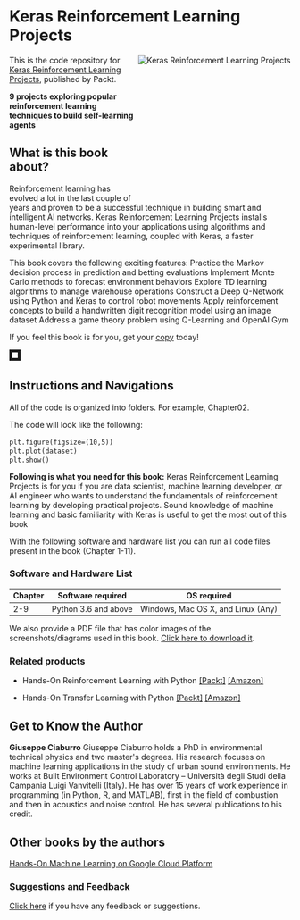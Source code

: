 # Keras Reinforcement Learning Projects

<a href="https://www.packtpub.com/big-data-and-business-intelligence/keras-reinforcement-learning-projects?utm_source=github&utm_medium=repository&utm_campaign=9781789342093 "><img src="https://d255esdrn735hr.cloudfront.net/sites/default/files/imagecache/ppv4_main_book_cover/9781789342093_.png" alt="Keras Reinforcement Learning Projects" height="256px" align="right"></a>

This is the code repository for [Keras Reinforcement Learning Projects](https://www.packtpub.com/big-data-and-business-intelligence/keras-reinforcement-learning-projects?utm_source=github&utm_medium=repository&utm_campaign=9781789342093 ), published by Packt.

**9 projects exploring popular reinforcement learning techniques to build self-learning agents**

## What is this book about?
<span class="sugar_field" id="description">Reinforcement learning has evolved a lot in the last couple of years and proven to be a successful technique in building smart and intelligent AI networks. Keras Reinforcement Learning Projects installs human-level performance into your applications using algorithms and techniques of reinforcement learning, coupled with Keras, a faster experimental library.</span>

This book covers the following exciting features:
Practice the Markov decision process in prediction and betting evaluations 
Implement Monte Carlo methods to forecast environment behaviors 
Explore TD learning algorithms to manage warehouse operations 
Construct a Deep Q-Network using Python and Keras to control robot movements 
Apply reinforcement concepts to build a handwritten digit recognition model using an image dataset 
Address a game theory problem using Q-Learning and OpenAI Gym 

If you feel this book is for you, get your [copy](https://www.amazon.com/dp/1789342090) today!

<a href="https://www.packtpub.com/?utm_source=github&utm_medium=banner&utm_campaign=GitHubBanner"><img src="https://raw.githubusercontent.com/PacktPublishing/GitHub/master/GitHub.png" 
alt="https://www.packtpub.com/" border="5" /></a>

## Instructions and Navigations
All of the code is organized into folders. For example, Chapter02.

The code will look like the following:
```
plt.figure(figsize=(10,5))
plt.plot(dataset)
plt.show()
```

**Following is what you need for this book:**
Keras Reinforcement Learning Projects is for you if you are data scientist, machine learning developer, or AI engineer who wants to understand the fundamentals of reinforcement learning by developing practical projects. Sound knowledge of machine learning and basic familiarity with Keras is useful to get the most out of this book

With the following software and hardware list you can run all code files present in the book (Chapter 1-11).
### Software and Hardware List
| Chapter | Software required | OS required |
| -------- | ------------------------------------ | ----------------------------------- |
| 2-9 | Python 3.6 and above | Windows, Mac OS X, and Linux (Any) |

We also provide a PDF file that has color images of the screenshots/diagrams used in this book. [Click here to download it](https://www.packtpub.com/sites/default/files/downloads/9781789342093_ColorImages.pdf).

### Related products
* Hands-On Reinforcement Learning with Python [[Packt]](https://www.packtpub.com/big-data-and-business-intelligence/hands-reinforcement-learning-python?utm_source=github&utm_medium=repository&utm_campaign=9781788836524 ) [[Amazon]](https://www.amazon.com/dp/1788836529)

* Hands-On Transfer Learning with Python [[Packt]](https://www.packtpub.com/big-data-and-business-intelligence/hands-transfer-learning-python?utm_source=github&utm_medium=repository&utm_campaign=9781788831307 ) [[Amazon]](https://www.amazon.com/dp/1788831306)

## Get to Know the Author
**Giuseppe Ciaburro**
Giuseppe Ciaburro holds a PhD in environmental technical physics and two master's degrees. His research focuses on machine learning applications in the study of urban sound environments. He works at Built Environment Control Laboratory – Università degli Studi della Campania Luigi Vanvitelli (Italy). He has over 15 years of work experience in programming (in Python, R, and MATLAB), first in the field of combustion and then in acoustics and noise control. He has several publications to his credit.


## Other books by the authors
[Hands-On Machine Learning on Google Cloud Platform](https://www.packtpub.com/big-data-and-business-intelligence/machine-learning-google-cloud-platform?utm_source=github&utm_medium=repository&utm_campaign=9781788393485 )


### Suggestions and Feedback
[Click here](https://docs.google.com/forms/d/e/1FAIpQLSdy7dATC6QmEL81FIUuymZ0Wy9vH1jHkvpY57OiMeKGqib_Ow/viewform) if you have any feedback or suggestions.
